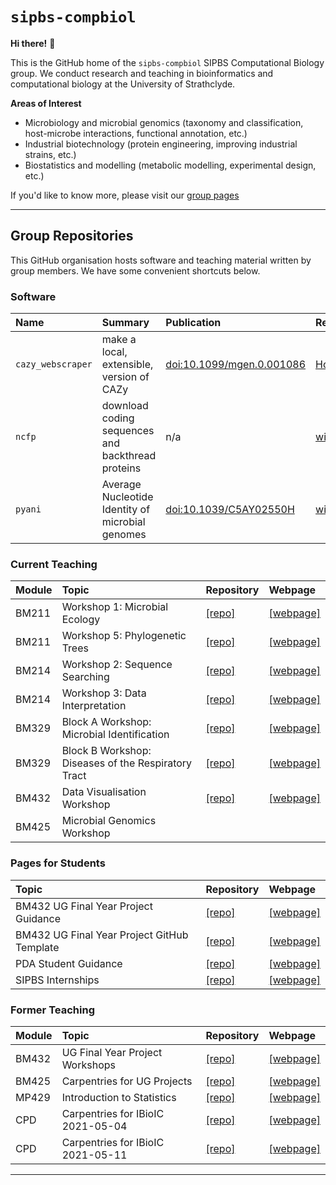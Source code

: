 # `sipbs-compbiol`

**Hi there!** 👋

This is the GitHub home of the `sipbs-compbiol` SIPBS Computational Biology group. We conduct research and teaching in bioinformatics and computational biology at the University of Strathclyde. 

**Areas of Interest**

- Microbiology and microbial genomics (taxonomy and classification, host-microbe interactions, functional annotation, etc.)
- Industrial biotechnology (protein engineering, improving industrial strains, etc.)
- Biostatistics and modelling (metabolic modelling, experimental design, etc.)


If you'd like to know more, please visit our [group pages](https://sipbs-compbiol.github.io/)

------------

## Group Repositories

This GitHub organisation hosts software and teaching material written by group members. We have some convenient shortcuts below.

### Software

| Name              | Summary                                           | Publication | Repository | Webpage |
| :---------------- | :------------------------------------------------ | :---------- | :--------- | :------ |
| `cazy_webscraper` | make a local, extensible, version of CAZy         |  [doi:10.1099/mgen.0.001086](https://doi.org/10.1099/mgen.0.001086)  |  [HobnobMancer/cazy_webscraper](https://github.com/HobnobMancer/cazy_webscraper)          | [webpage](https://hobnobmancer.github.io/cazy_webscraper/)  |
| `ncfp`            | download coding sequences and backthread proteins | n/a         |   [widdowquinn/ncfp](https://github.com/widdowquinn/ncfp)         |  [webpage](https://widdowquinn.github.io/ncfp/)       |
| `pyani`           | Average Nucleotide Identity of microbial genomes  |  [doi:10.1039/C5AY02550H](https://doi.org/10.1039/C5AY02550H)           |   [widdowquinn/pyani](https://github.com/widdowquinn/pyani)         |  [webpage](https://widdowquinn.github.io/pyani/)       |

### Current Teaching

| Module | Topic                                               | Repository                                                                  | Webpage                                                                                 |
| :----- | :-------------------------------------------------- | :-------------------------------------------------------------------------- | :-------------------------------------------------------------------------------------- |
| BM211  | Workshop 1: Microbial Ecology                       | [[repo]](https://github.com/sipbs-compbiol/BM211-Workshop-1)                | [[webpage]](https://sipbs-compbiol.github.io/BM211-Workshop-1/)                         |
| BM211  | Workshop 5: Phylogenetic Trees                      | [[repo]](https://github.com/sipbs-compbiol/BM211-Workshop-5)                | [[webpage]](https://sipbs-compbiol.github.io/BM211-Workshop-5/)                         |
| BM214  | Workshop 2: Sequence Searching                      | [[repo]](https://github.com/sipbs-compbiol/BM214-Workshop-2)                | [[webpage]](https://sipbs-compbiol.github.io/BM214-Workshop-2/)                         |
| BM214  | Workshop 3: Data Interpretation                     | [[repo]](https://github.com/sipbs-compbiol/BM214-Workshop-3)                | [[webpage]](https://sipbs-compbiol.github.io/BM214-Workshop-3/)                         |
| BM329  | Block A Workshop: Microbial Identification          | [[repo]](https://github.com/sipbs-compbiol/BM329_Block_A_workshop)          | [[webpage]](https://sipbs-compbiol.github.io/BM329_Block_A_workshop/)                   |
| BM329  | Block B Workshop: Diseases of the Respiratory Tract | [[repo]](https://github.com/sipbs-compbiol/BM329_Block_B_Workshop)          | [[webpage]](https://sipbs-compbiol.github.io/BM329_Block_B_Workshop/)                   |
| BM432  | Data Visualisation Workshop                         | [[repo]](https://github.com/sipbs-compbiol/bm432-datavis_workshop)          | [[webpage]](https://sipbs-compbiol.github.io/bm432-datavis_workshop/bm432-datavis.html) |
| BM425  | Microbial Genomics Workshop                         |                                                                             |                                                                                         |


### Pages for Students

| Topic                                       | Repository                                                                  | Webpage                                                                        |
| :------------------------------------------ | :-------------------------------------------------------------------------- | :----------------------------------------------------------------------------- |
| BM432 UG Final Year Project Guidance        | [[repo]](https://github.com/sipbs-compbiol/bm432-project)                   | [[webpage]](https://sipbs-compbiol.github.io/bm432-project/)                   |
| BM432 UG Final Year Project GitHub Template | [[repo]](https://github.com/sipbs-compbiol/template_bioinformatics_project) | [[webpage]](https://sipbs-compbiol.github.io/template_bioinformatics_project/) |
| PDA Student Guidance                        | [[repo]](https://github.com/sipbs-compbiol/sipbscompbiol-pda)               | [[webpage]](https://sipbs-compbiol.github.io/sipbscompbiol-pda/)               |
| SIPBS Internships                           | [[repo]](https://github.com/sipbs-compbiol/sipbs-internships)               | [[webpage]](https://sipbs-compbiol.github.io/sipbs-internships)                |

### Former Teaching 

| Module | Topic                             | Repository                                                                | Webpage                                                                      |
| :----- | :-------------------------------- | :------------------------------------------------------------------------ | :--------------------------------------------------------------------------- |
| BM432  | UG Final Year Project Workshops   | [[repo]](https://github.com/sipbs-compbiol/BM432)                         | [[webpage]](https://sipbs-compbiol.github.io/BM432)                          |
| BM425  | Carpentries for UG Projects       | [[repo]](https://github.com/sipbs-compbiol/carpentries-ug-projects-2022)  | [[webpage]](https://sipbs-compbiol.github.io/carpentries-ug-projects-2022/)  |
| MP429  | Introduction to Statistics        | [[repo]](https://github.com/sipbs-compbiol/MP429)                         | [[webpage]](https://sipbs-compbiol.github.io/MP429/)                         |
| CPD    | Carpentries for IBioIC 2021-05-04 | [[repo]](https://github.com/sipbs-compbiol/2021-05-04-strathclyde-online) | [[webpage]](https://sipbs-compbiol.github.io/2021-05-04-strathclyde-online/) |
| CPD    | Carpentries for IBioIC 2021-05-11 | [[repo]](https://github.com/sipbs-compbiol/2021-05-11-strathclyde-online) | [[webpage]](https://github.com/sipbs-compbiol/2021-05-11-strathclyde-online) |

------------

